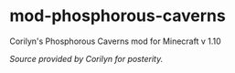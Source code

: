 # mod-phosphorous-caverns
Corilyn's Phosphorous Caverns mod for Minecraft v 1.10

_Source provided by Corilyn for posterity._

